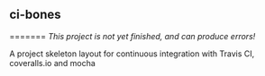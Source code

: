 ## ci-bones

=======
*This project is not yet finished, and can produce errors!*

A project skeleton layout for continuous integration with Travis CI, coveralls.io and mocha
